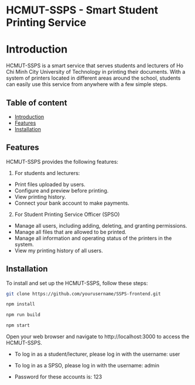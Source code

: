 
# HCMUT-SSPS - Smart Student Printing Service
# Introduction
HCMUT-SSPS is a smart service that serves students and lecturers of Ho Chi Minh City University of Technology in printing their documents.
With a system of printers located in different areas around the school, students can easily use this service from anywhere with a few simple steps.


## Table of content

- [Introduction](#introduction)
- [Features](#features)
- [Installation](#installation)

## Features
HCMUT-SSPS provides the following features:

1. For students and lecturers:
- Print files uploaded by users.
- Configure and preview before printing.
- View printing history.
- Connect your bank account to make payments.

2. For Student Printing Service Officer (SPSO)
- Manage all users, including adding, deleting, and granting permissions.
- Manage all files that are allowed to be printed.
- Manage all information and operating status of the printers in the system.
- View my printing history of all users.

## Installation

To install and set up the HCMUT-SSPS, follow these steps:

```bash
git clone https://github.com/yourusername/SSPS-frontend.git
```

```bash
npm install
```

```bash
npm run build
```

```bash
npm start
```
Open your web browser and navigate to http://localhost:3000 to access the HCMUT-SSPS.

- To log in as a student/lecturer, please log in with the username: user

- To log in as a SPSO, please log in with the username: admin

- Password for these accounts is: 123
